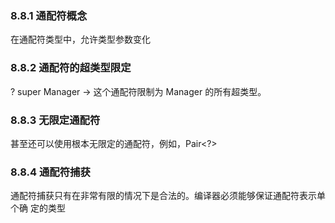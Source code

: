 ### 8.8.1 通配符概念

在通配符类型中，允许类型参数变化

### 8.8.2 通配符的超类型限定

? super Manager → 这个通配符限制为 Manager 的所有超类型。

### 8.8.3 无限定通配符

甚至还可以使用根本无限定的通配符，例如，Pair<?>

### 8.8.4 通配符捕获

通配符捕获只有在非常有限的情况下是合法的。编译器必须能够保证通配符表示单个确 定的类型

